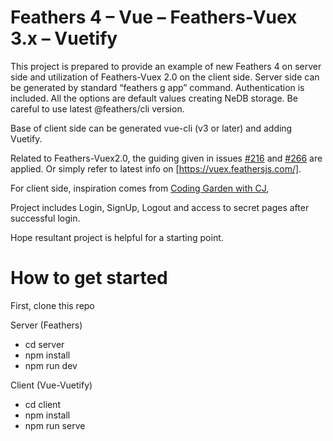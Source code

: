 # Feathers 4 – Vue – Feathers-Vuex 3.x – Vuetify 

This project  is prepared to provide an example of new Feathers 4 on server side and utilization of Feathers-Vuex 2.0 on the client side.
Server side can be generated by standard “feathers g app” command. Authentication is included.
All the options are default values creating NeDB storage. Be careful to use latest @feathers/cli version.

Base of client side can be generated vue-cli (v3 or later) and adding Vuetify.

Related to Feathers-Vuex2.0,  the guiding given in issues [#216](https://github.com/feathers-plus/feathers-vuex/pull/216) and [#266](https://github.com/feathers-plus/feathers-vuex/issues/266) are applied. Or simply refer to latest info on [https://vuex.feathersjs.com/].

For client side, inspiration comes from  [Coding Garden with CJ](https://www.youtube.com/watch?v=DGPfCT5dDQE&list=PLM_i0obccy3sv9jbUKBKojBHDMIZO8IhQ),  

Project includes Login, SignUp, Logout and access to secret pages after successful login.

Hope resultant project is helpful for a starting point. 

# How to get started
First, clone this repo

Server (Feathers) 
- cd server
- npm install
- npm run dev

Client (Vue-Vuetify)
- cd client
- npm install
- npm run serve 
